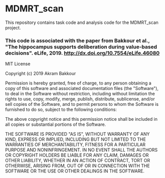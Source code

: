# MDMRT_scan
This repository contains task code and analysis code for the MDMRT_scan project.

### This code is associated with the paper from Bakkour et al., "The hippocampus supports deliberation during value-based decisions". eLife, 2019. http://dx.doi.org/10.7554/eLife.46080



MIT License

Copyright (c) 2019 Akram Bakkour

Permission is hereby granted, free of charge, to any person obtaining a copy
of this software and associated documentation files (the "Software"), to deal
in the Software without restriction, including without limitation the rights
to use, copy, modify, merge, publish, distribute, sublicense, and/or sell
copies of the Software, and to permit persons to whom the Software is
furnished to do so, subject to the following conditions:

The above copyright notice and this permission notice shall be included in all
copies or substantial portions of the Software.

THE SOFTWARE IS PROVIDED "AS IS", WITHOUT WARRANTY OF ANY KIND, EXPRESS OR
IMPLIED, INCLUDING BUT NOT LIMITED TO THE WARRANTIES OF MERCHANTABILITY,
FITNESS FOR A PARTICULAR PURPOSE AND NONINFRINGEMENT. IN NO EVENT SHALL THE
AUTHORS OR COPYRIGHT HOLDERS BE LIABLE FOR ANY CLAIM, DAMAGES OR OTHER
LIABILITY, WHETHER IN AN ACTION OF CONTRACT, TORT OR OTHERWISE, ARISING FROM,
OUT OF OR IN CONNECTION WITH THE SOFTWARE OR THE USE OR OTHER DEALINGS IN THE
SOFTWARE.
